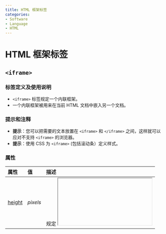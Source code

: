 ```yaml
---
title: HTML 框架标签
categories:
- Software
- Language
- HTML
---
```

# HTML 框架标签

## `<iframe>`

### 标签定义及使用说明

- `<iframe>` 标签规定一个内联框架。
- 一个内联框架被用来在当前 HTML 文档中嵌入另一个文档。

### 提示和注释

- **提示**：您可以把需要的文本放置在 `<iframe>` 和 `</iframe>` 之间，这样就可以应对不支持 `<iframe>` 的浏览器。
- **提示**：使用 CSS 为 `<iframe>` (包括滚动条）定义样式。

### 属性

| 属性                                                         | 值                                                           | 描述                                       |
| :----------------------------------------------------------- | :----------------------------------------------------------- | :----------------------------------------- |
| [height](https://www.runoob.com/tags/att-iframe-height.html) | *pixels*                                                     | 规定 <iframe> 的高度，                     |
| [name](https://www.runoob.com/tags/att-iframe-name.html)     | *name*                                                       | 规定 <iframe> 的名称，                     |
| [sandbox](https://www.runoob.com/tags/att-iframe-sandbox.html) | "" <br>allow-forms <br/>allow-same-origin <br/>allow-scripts <br/>allow-top-navigation | 对 <iframe> 的内容定义一系列额外的限制，   |
| [seamless](https://www.runoob.com/tags/att-iframe-seamless.html) | seamless                                                     | 规定 <iframe> 看起来像是父文档中的一部分， |
| [src](https://www.runoob.com/tags/att-iframe-src.html)       | *URL*                                                        | 规定在 <iframe> 中显示的文档的 URL,       |
| [srcdoc](https://www.runoob.com/tags/att-iframe-srcdoc.html) | *HTML_code*                                                  | 规定页面中的 HTML 内容显示在 <iframe> 中， |
| [width](https://www.runoob.com/tags/att-iframe-width.html)   | *pixels*                                                     | 规定 <iframe> 的宽度，                     |

### 实例

标记一个内联框架：

<iframe src="http://www.runoob.com"></iframe>